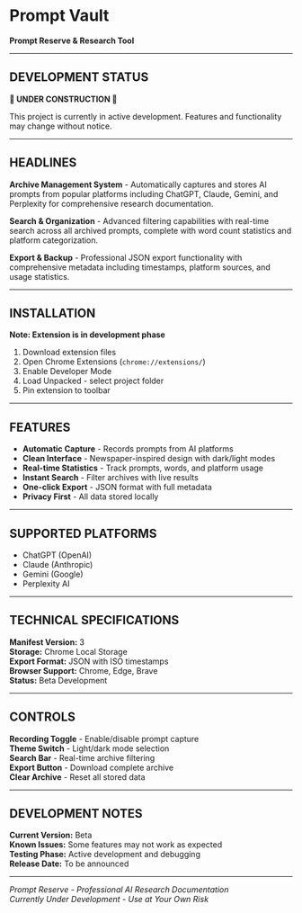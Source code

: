 # Prompt Vault
**Prompt Reserve & Research Tool**

---

## DEVELOPMENT STATUS

**🚧 UNDER CONSTRUCTION 🚧**

This project is currently in active development. Features and functionality may change without notice.

---

## HEADLINES

**Archive Management System** - Automatically captures and stores AI prompts from popular platforms including ChatGPT, Claude, Gemini, and Perplexity for comprehensive research documentation.

**Search & Organization** - Advanced filtering capabilities with real-time search across all archived prompts, complete with word count statistics and platform categorization.

**Export & Backup** - Professional JSON export functionality with comprehensive metadata including timestamps, platform sources, and usage statistics.

---

## INSTALLATION

**Note: Extension is in development phase**

1. Download extension files
2. Open Chrome Extensions (`chrome://extensions/`)
3. Enable Developer Mode
4. Load Unpacked - select project folder
5. Pin extension to toolbar

---

## FEATURES

- **Automatic Capture** - Records prompts from AI platforms
- **Clean Interface** - Newspaper-inspired design with dark/light modes  
- **Real-time Statistics** - Track prompts, words, and platform usage
- **Instant Search** - Filter archives with live results
- **One-click Export** - JSON format with full metadata
- **Privacy First** - All data stored locally

---

## SUPPORTED PLATFORMS

- ChatGPT (OpenAI)
- Claude (Anthropic) 
- Gemini (Google)
- Perplexity AI

---

## TECHNICAL SPECIFICATIONS

**Manifest Version:** 3  
**Storage:** Chrome Local Storage  
**Export Format:** JSON with ISO timestamps  
**Browser Support:** Chrome, Edge, Brave  
**Status:** Beta Development

---

## CONTROLS

**Recording Toggle** - Enable/disable prompt capture  
**Theme Switch** - Light/dark mode selection  
**Search Bar** - Real-time archive filtering  
**Export Button** - Download complete archive  
**Clear Archive** - Reset all stored data

---

## DEVELOPMENT NOTES

**Current Version:** Beta  
**Known Issues:** Some features may not work as expected  
**Testing Phase:** Active development and debugging  
**Release Date:** To be announced

---

*Prompt Reserve - Professional AI Research Documentation*  
*Currently Under Development - Use at Your Own Risk*